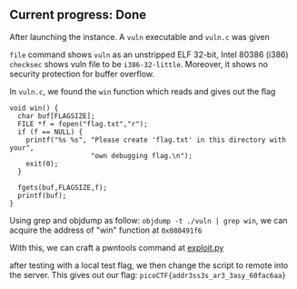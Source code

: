## Current progress: Done

After launching the instance. A `vuln` executable and `vuln.c` was given

`file` command shows `vuln` as an unstripped ELF 32-bit, Intel 80386 (i386)
`checksec` shows vuln file to be `i386-32-little`. Moreover, it shows no security protection for buffer overflow.

In `vuln.c`, we found the `win` function which reads and gives out the flag
```
void win() {
  char buf[FLAGSIZE];
  FILE *f = fopen("flag.txt","r");
  if (f == NULL) {
    printf("%s %s", "Please create 'flag.txt' in this directory with your",
                    "own debugging flag.\n");
    exit(0);
  }

  fgets(buf,FLAGSIZE,f);
  printf(buf);
}
```

Using grep and objdump as follow: `objdump -t ./vuln | grep win`, we can acquire the address of "win" function at `0x080491f6`

With this, we can craft a pwntools command at [exploit.py](exploit.py)

after testing with a local test flag, we then change the script to remote into the server.
This gives out our flag: `picoCTF{addr3ss3s_ar3_3asy_60fac6aa}`